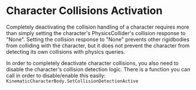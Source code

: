 

# Character Collisions Activation

Completely deactivating the collision handling of a character requires more than simply setting the character's PhysicsCollider's collision response to "None". Setting the collision response to "None" prevents other rigidbodies from colliding with the character, but it does not prevent the character from detecting its own collisions with physics queries.

In order to completely deactivate character collisions, you also need to disable the character's collision detection logic. There is a function you can call in order to disable/enable this easily: `KinematicCharacterBody.SetCollisionDetectionActive`